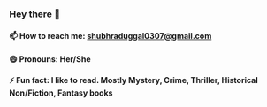 ### Hey there 👋

#### 📫 How to reach me: shubhraduggal0307@gmail.com
#### 😄 Pronouns: Her/She
####  ⚡ Fun fact: I like to read. Mostly Mystery, Crime, Thriller, Historical Non/Fiction, Fantasy books

<!--
**Shubhra-Duggal/Shubhra-Duggal** is a ✨ _special_ ✨ repository because its `README.md` (this file) appears on your GitHub profile.

Here are some ideas to get you started:

- 🔭 I’m currently working on ...
- 🌱 I’m currently learning Network Security
- 👯 I’m looking to collaborate on ...
- 🤔 I’m looking for help with ...
- 💬 Ask me about ...



-->
